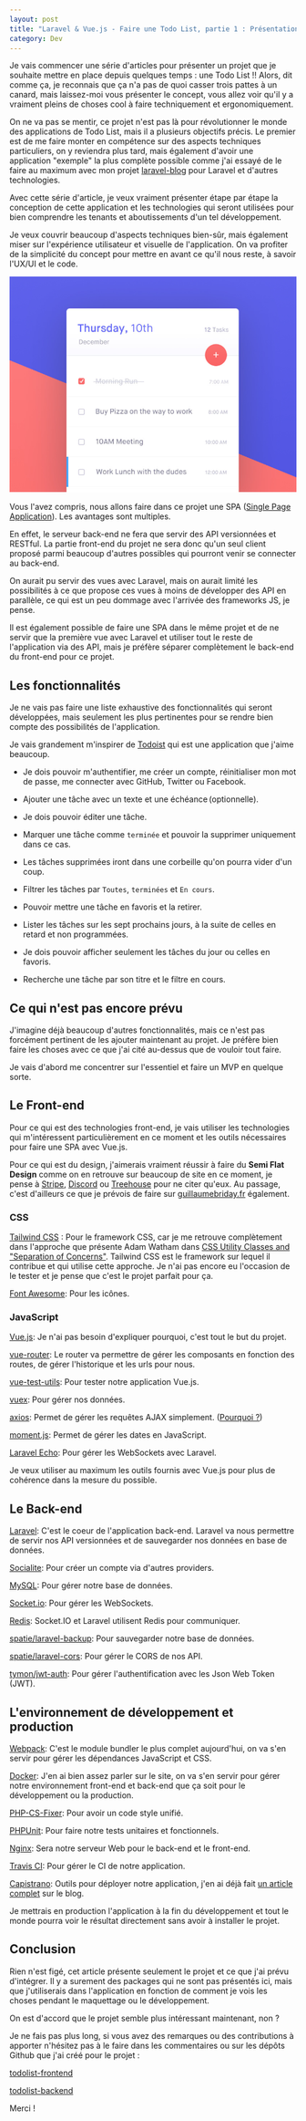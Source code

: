```yaml
---
layout: post
title: "Laravel & Vue.js - Faire une Todo List, partie 1 : Présentation et objectifs"
category: Dev
---
```

Je vais commencer une série d'articles pour présenter un projet que je souhaite mettre en place depuis quelques temps : une Todo List !! Alors, dit comme ça, je reconnais que ça n'a pas de quoi casser trois pattes à un canard, mais laissez-moi vous présenter le concept, vous allez voir qu'il y a vraiment pleins de choses cool à faire techniquement et ergonomiquement.

On ne va pas se mentir, ce projet n'est pas là pour révolutionner le monde des applications de Todo List, mais il a plusieurs objectifs précis. Le premier est de me faire monter en compétence sur des aspects techniques particuliers, on y reviendra plus tard, mais également d'avoir une application "exemple" la plus complète possible comme j'ai essayé de le faire au maximum avec mon projet [laravel-blog](https://github.com/guillaumebriday/laravel-blog) pour Laravel et d'autres technologies.

Avec cette série d'article, je veux vraiment présenter étape par étape la conception de cette application et les technologies qui seront utilisées pour bien comprendre les tenants et aboutissements d'un tel développement.

Je veux couvrir beaucoup d'aspects techniques bien-sûr, mais également miser sur l'expérience utilisateur et visuelle de l'application. On va profiter de la simplicité du concept pour mettre en avant ce qu'il nous reste, à savoir l'UX/UI et le code.

![Todo list de Ennio Dybeli](todolist.jpg)

Vous l'avez compris, nous allons faire dans ce projet une SPA ([Single Page Application](https://en.wikipedia.org/wiki/Single-page_application)). Les avantages sont multiples.

En effet, le serveur back-end ne fera que servir des API versionnées et RESTful. La partie front-end du projet ne sera donc qu'un seul client proposé parmi beaucoup d'autres possibles qui pourront venir se connecter au back-end.

On aurait pu servir des vues avec Laravel, mais on aurait limité les possibilités à ce que propose ces vues à moins de développer des API en parallèle, ce qui est un peu dommage avec l'arrivée des frameworks JS, je pense.

Il est également possible de faire une SPA dans le même projet et de ne servir que la première vue avec Laravel et utiliser tout le reste de l'application via des API, mais je préfère séparer complètement le back-end du front-end pour ce projet.

## Les fonctionnalités

Je ne vais pas faire une liste exhaustive des fonctionnalités qui seront développées, mais seulement les plus pertinentes pour se rendre bien compte des possibilités de l'application.

Je vais grandement m'inspirer de [Todoist](https://todoist.com) qui est une application que j'aime beaucoup.

+ Je dois pouvoir m'authentifier, me créer un compte, réinitialiser mon mot de passe, me connecter avec GitHub, Twitter ou Facebook.

+ Ajouter une tâche avec un texte et une échéance (optionnelle).

+ Je dois pouvoir éditer une tâche.

+ Marquer une tâche comme ```terminée``` et pouvoir la supprimer uniquement dans ce cas.

+ Les tâches supprimées iront dans une corbeille qu'on pourra vider d'un coup.

+ Filtrer les tâches par ```Toutes```, ```terminées``` et ```En cours```.

+ Pouvoir mettre une tâche en favoris et la retirer.

+ Lister les tâches sur les sept prochains jours, à la suite de celles en retard et non programmées.

+ Je dois pouvoir afficher seulement les tâches du jour ou celles en favoris.

+ Recherche une tâche par son titre et le filtre en cours.

## Ce qui n'est pas encore prévu

J'imagine déjà beaucoup d'autres fonctionnalités, mais ce n'est pas forcément pertinent de les ajouter maintenant au projet. Je préfère bien faire les choses avec ce que j'ai cité au-dessus que de vouloir tout faire.

Je vais d'abord me concentrer sur l'essentiel et faire un MVP en quelque sorte.

## Le Front-end

Pour ce qui est des technologies front-end, je vais utiliser les technologies qui m'intéressent particulièrement en ce moment et les outils nécessaires pour faire une SPA avec Vue.js.

Pour ce qui est du design, j'aimerais vraiment réussir à faire du **Semi Flat Design** comme on en retrouve sur beaucoup de site en ce moment, je pense à [Stripe](https://stripe.com), [Discord](https://discordapp.com) ou [Treehouse](https://teamtreehouse.com) pour ne citer qu'eux. Au passage, c'est d'ailleurs ce que je prévois de faire sur [guillaumebriday.fr](https://guillaumebriday.fr) également.

### CSS

[Tailwind CSS](https://tailwindcss.com) : Pour le framework CSS, car je me retrouve complètement dans l'approche que présente Adam Watham dans [CSS Utility Classes and "Separation of Concerns"](https://adamwathan.me/css-utility-classes-and-separation-of-concerns/). Tailwind CSS est le framework sur lequel il contribue et qui utilise cette approche. Je n'ai pas encore eu l'occasion de le tester et je pense que c'est le projet parfait pour ça.

[Font Awesome](http://fontawesome.io): Pour les icônes.

### JavaScript

[Vue.js](https://vuejs.org): Je n'ai pas besoin d'expliquer pourquoi, c'est tout le but du projet.

[vue-router](https://router.vuejs.org/en/): Le router va permettre de gérer les composants en fonction des routes, de gérer l'historique et les urls pour nous.

[vue-test-utils](https://github.com/vuejs/vue-test-utils): Pour tester notre application Vue.js.

[vuex](https://github.com/vuejs/vuex): Pour gérer nos données.

[axios](https://github.com/axios/axios): Permet de gérer les requêtes AJAX simplement. ([Pourquoi ?](https://medium.com/the-vue-point/retiring-vue-resource-871a82880af4))

[moment.js](https://github.com/moment/moment/): Permet de gérer les dates en JavaScript.

[Laravel Echo](https://github.com/laravel/echo): Pour gérer les WebSockets avec Laravel.

Je veux utiliser au maximum les outils fournis avec Vue.js pour plus de cohérence dans la mesure du possible.

## Le Back-end

[Laravel](https://laravel.com): C'est le coeur de l'application back-end. Laravel va nous permettre de servir nos API versionnées et de sauvegarder nos données en base de données.

[Socialite](https://laravel.com/docs/master/socialite): Pour créer un compte via d'autres providers.

[MySQL](https://www.mysql.com): Pour gérer notre base de données.

[Socket.io](https://socket.io): Pour gérer les WebSockets.

[Redis](https://redis.io): Socket.IO et Laravel utilisent Redis pour communiquer.

[spatie/laravel-backup](https://github.com/spatie/laravel-backup): Pour sauvegarder notre base de données.

[spatie/laravel-cors](https://github.com/spatie/laravel-cors): Pour gérer le CORS de nos API.

[tymon/jwt-auth](https://github.com/tymondesigns/jwt-auth): Pour gérer l'authentification avec les Json Web Token (JWT).

## L'environnement de développement et production

[Webpack](https://webpack.js.org): C'est le module bundler le plus complet aujourd'hui, on va s'en servir pour gérer les dépendances JavaScript et CSS.

[Docker](https://www.docker.com): J'en ai bien assez parler sur le site, on va s'en servir pour gérer notre environnement front-end et back-end que ça soit pour le développement ou la production.

[PHP-CS-Fixer](https://github.com/FriendsOfPHP/PHP-CS-Fixer): Pour avoir un code style unifié.

[PHPUnit](https://github.com/sebastianbergmann/phpunit): Pour faire notre tests unitaires et fonctionnels.

[Nginx](https://nginx.org): Sera notre serveur Web pour le back-end et le front-end.

[Travis CI](https://travis-ci.org): Pour gérer le CI de notre application.

[Capistrano](https://capistranorb.com): Outils pour déployer notre application, j'en ai déjà fait [un article complet]() sur le blog.

Je mettrais en production l'application à la fin du développement et tout le monde pourra voir le résultat directement sans avoir à installer le projet.

## Conclusion

Rien n'est figé, cet article présente seulement le projet et ce que j'ai prévu d'intégrer. Il y a surement des packages qui ne sont pas présentés ici, mais que j'utiliserais dans l'application en fonction de comment je vois les choses pendant le maquettage ou le développement.

On est d'accord que le projet semble plus intéressant maintenant, non ?

Je ne fais pas plus long, si vous avez des remarques ou des contributions à apporter n'hésitez pas à le faire dans les commentaires ou sur les dépôts Github que j'ai créé pour le projet :

[todolist-frontend](https://github.com/guillaumebriday/todolist-frontend-vuejs)

[todolist-backend](https://github.com/guillaumebriday/todolist-backend-laravel)

Merci !
